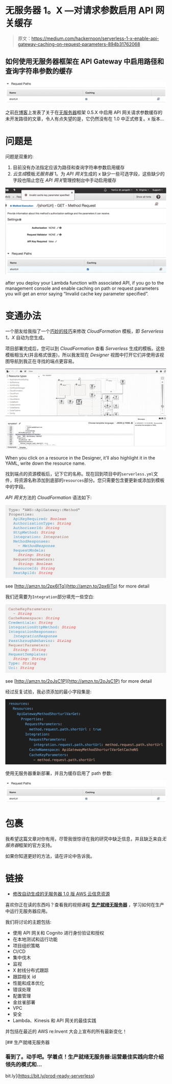 # 无服务器 1。X —对请求参数启用 API 网关缓存

> 原文：<https://medium.com/hackernoon/serverless-1-x-enable-api-gateway-caching-on-request-parameters-894b31762068>

## 如何使用无服务器框架在 API Gateway 中启用路径和查询字符串参数的缓存

![](img/eb625312701fcd0fc1add58821b52a7e.png)

之前[在博客](http://theburningmonk.com/2016/04/serverless-enable-caching-on-query-string-parameters-in-api-gateway/)上发表了关于在[无服务器](https://serverless.com/)框架 0.5.X 中启用 API 网关请求参数缓存的未开发路径的文章，令人有点失望的是，它仍然没有在 1.0 中正式修复。x 版本…

# 问题是

问题是双重的:

1.  目前没有办法指定应该为路径和查询字符串参数启用缓存
2.  *云生成*模板*无服务器* 1。为 *API 网关*生成的 x 缺少一些可选字段，这些缺少的字段也阻止您在 *API 网关*管理控制台中手动启用缓存

![](img/0eeeb68892e20f445d70e1fa4178aed7.png)

after you deploy your Lambda function with associated API, if you go to the management console and enable caching on path or request parameters you will get an error saying “Invalid cache key parameter specified”.

# 变通办法

一个朋友给我指了一个[巧妙的技巧](/@nickdenengelsman/modifying-auto-generated-serverless-v1-0-aws-cloudformation-resources-5bb5b55bbdf0)来修改 *CloudFormation* 模板，即 *Serverless 1。X* 自动为您生成。

项目部署完成后，您可以到 *CloudFormation* 查看 *Serverless* 生成的模板。这些模板相当大(并且格式很差)，所以我发现在 *Designer* 视图中打开它们并使用该视图导航到我正在寻找的端点更容易。

![](img/77faf0e4e192e256319e0a818c2ed2ae.png)

When you click on a resource in the Designer, it’ll also highlight it in the YAML, write down the resource name.

找到端点的资源模板后，记下它的名称。现在回到项目中的`serverless.yml`文件，将资源名称添加到底部的`resources`部分。您只需要包含要更新或添加到模板中的字段。

*API 网关*方法的 *CloudFormation* 语法如下:

![](img/264de9cabe7f1afe81e7c4fe6b427f6c.png)

see [http://amzn.to/2px6ITq](http://amzn.to/2px6ITq) for more detail

我们还需要为`Integration`部分填充一些空白:

![](img/0f9916a0f27f34988f308b1f0a325489.png)

see [http://amzn.to/2oJsC1P](http://amzn.to/2oJsC1P) for more detail

经过反复试验，我必须添加的最小字段集是:

![](img/859d2ed18cb9ce1a364abb27b7ecd4c1.png)

使用无服务器重新部署，并且为缓存启用了 path 参数:

![](img/eb625312701fcd0fc1add58821b52a7e.png)

# 包裹

我希望这篇文章对你有用，尽管我很惊讶在我的研究中缺乏信息，并且缺乏来自*无服务器*框架的官方支持。

如果你知道更好的方法，请在评论中告诉我。

# 链接

*   [修改自动生成的无服务器 1.0 版 AWS 云信息资源](/@nickdenengelsman/modifying-auto-generated-serverless-v1-0-aws-cloudformation-resources-5bb5b55bbdf0)

喜欢你正在读的东西吗？查看我的视频课程 [**生产就绪无服务器**](https://bit.ly/prod-ready-serverless) ，学习如何在生产中运行无服务器应用。

我们将讨论的主题包括:

*   使用 API 网关和 Cognito 进行身份验证和授权
*   在本地测试和运行功能
*   项目组织策略
*   CI/CD
*   集中伐木
*   监视
*   X 射线分布式跟踪
*   跟踪相关 id
*   性能和成本优化
*   错误处理
*   配置管理
*   金丝雀部署
*   VPC
*   安全
*   Lambda、Kinesis 和 API 网关的最佳实践

并包括在最近的 AWS re:Invent 大会上宣布的所有最新变化！

[](https://bit.ly/prod-ready-serverless) [## 生产就绪无服务器

### 看到了。动手吧。学着点！生产就绪无服务器:运营最佳实践向您介绍领先的模式和…

bit.ly](https://bit.ly/prod-ready-serverless)